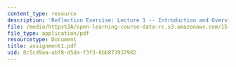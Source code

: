 ```yaml
---
content_type: resource
description: 'Reflection Exercise: Lecture 1 -- Introduction and Overview'
file: /media/https%3A/open-learning-course-data-rc.s3.amazonaws.com/15-351-managing-the-innovation-process-fall-2002/8c5cd9aaabf8d5daf3f36bb873937982_assignment1.pdf
file_type: application/pdf
resourcetype: Document
title: assignment1.pdf
uid: 8c5cd9aa-abf8-d5da-f3f3-6bb873937982
---
```

